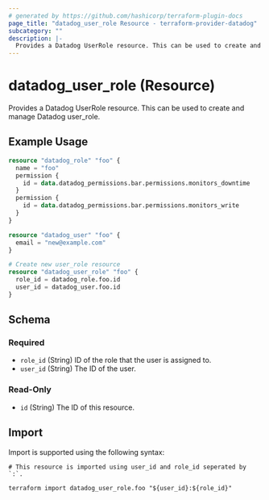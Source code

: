 ```yaml
---
# generated by https://github.com/hashicorp/terraform-plugin-docs
page_title: "datadog_user_role Resource - terraform-provider-datadog"
subcategory: ""
description: |-
  Provides a Datadog UserRole resource. This can be used to create and manage Datadog user_role.
---
```


# datadog_user_role (Resource)

Provides a Datadog UserRole resource. This can be used to create and manage Datadog user_role.

## Example Usage

```terraform
resource "datadog_role" "foo" {
  name = "foo"
  permission {
    id = data.datadog_permissions.bar.permissions.monitors_downtime
  }
  permission {
    id = data.datadog_permissions.bar.permissions.monitors_write
  }
}

resource "datadog_user" "foo" {
  email = "new@example.com"
}

# Create new user_role resource
resource "datadog_user_role" "foo" {
  role_id = datadog_role.foo.id
  user_id = datadog_user.foo.id
}
```

<!-- schema generated by tfplugindocs -->
## Schema

### Required

- `role_id` (String) ID of the role that the user is assigned to.
- `user_id` (String) The ID of the user.

### Read-Only

- `id` (String) The ID of this resource.

## Import

Import is supported using the following syntax:

```shell
# This resource is imported using user_id and role_id seperated by `:`.

terraform import datadog_user_role.foo "${user_id}:${role_id}"
```
